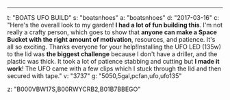 ---
t: "BOATS UFO BUILD"
s: "boatsnhoes"
a: "boatsnhoes"
d: "2017-03-16"
c: "Here's the overall look to my garden! <strong>I had a lot of fun building this</strong>. I'm not really a crafty person, which goes to show that <strong>anyone can make a Space Bucket with the right amount of motivation</strong>, resources, and patience. It's all so exciting. Thanks everyone for your help!Installing the UFO LED (135w) to the lid was <strong>the biggest challenge</strong> because I don't have a driller, and the plastic was thick. It took a lot of patience stabbing and cutting but <strong>I made it work</strong>! The UFO came with a few clips which I stuck through the lid and then secured with tape."
v: "3737"
g: "5050,5gal,pcfan,ufo,ufo135"

z: "B000VBW17S,B00RWYCRB2,B01B7BBEGO"
